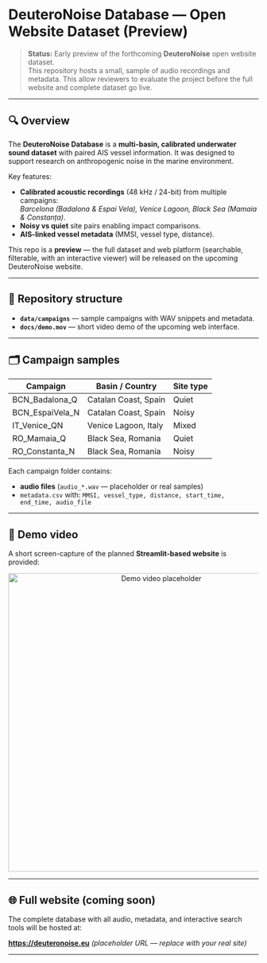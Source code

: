# DeuteroNoise Database — Open Website Dataset (Preview)

> **Status:** Early preview of the forthcoming **DeuteroNoise** open website dataset.  
> This repository hosts a small, sample of audio recordings and metadata.
> This allow reviewers to evaluate the project before the full website and complete dataset go live.

---

## 🔍 Overview

The **DeuteroNoise Database** is a **multi-basin, calibrated underwater sound dataset**
with paired AIS vessel information. It was designed to support research on
anthropogenic noise in the marine environment.

Key features:

- **Calibrated acoustic recordings** (48 kHz / 24-bit) from multiple campaigns:  
  *Barcelona (Badalona & Espai Vela), Venice Lagoon, Black Sea (Mamaia & Constanța)*.
- **Noisy vs quiet** site pairs enabling impact comparisons.
- **AIS-linked vessel metadata** (MMSI, vessel type, distance).

This repo is a **preview** — the full dataset and web platform (searchable,
filterable, with an interactive viewer) will be released on the upcoming
DeuteroNoise website.

---

## 📂 Repository structure

- **`data/campaigns`** — sample campaigns with WAV snippets and metadata.  
- **`docs/demo.mov`** — short video demo of the upcoming web interface.

---

## 🗂️ Campaign samples

| Campaign | Basin / Country | Site type |
|----------|-----------------|-----------|
| BCN_Badalona_Q | Catalan Coast, Spain | Quiet |
| BCN_EspaiVela_N | Catalan Coast, Spain | Noisy |
| IT_Venice_QN   | Venice Lagoon, Italy | Mixed |
| RO_Mamaia_Q    | Black Sea, Romania   | Quiet |
| RO_Constanta_N | Black Sea, Romania   | Noisy |

Each campaign folder contains:

- **audio files** (`audio_*.wav` — placeholder or real samples)
- `metadata.csv` with: `MMSI, vessel_type, distance, start_time, end_time, audio_file`

---

## 🎥 Demo video

A short screen-capture of the planned **Streamlit-based website** is provided:

<p align="center">
  <img src="docs/demo.mov" alt="Demo video placeholder" width="600"/>
</p>

---

## 🌐 Full website (coming soon)

The complete database with all audio, metadata, and interactive search tools
will be hosted at:

**<https://deuteronoise.eu>** *(placeholder URL — replace with your real site)*

---